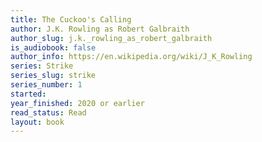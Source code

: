 ```yaml
---
title: The Cuckoo's Calling
author: J.K. Rowling as Robert Galbraith
author_slug: j.k._rowling_as_robert_galbraith
is_audiobook: false
author_info: https://en.wikipedia.org/wiki/J_K_Rowling
series: Strike
series_slug: strike
series_number: 1
started: 
year_finished: 2020 or earlier
read_status: Read
layout: book
---
```


